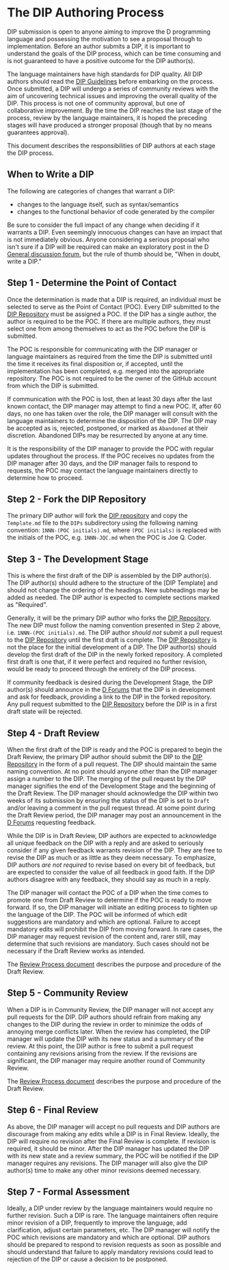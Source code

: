 # The DIP Authoring Process
DIP submission is open to anyone aiming to improve the D programming language and possessing the motivation to see a proposal through to implementation. Before an author submits a DIP, it is important to understand the goals of the DIP process, which can be time consuming and is not guaranteed to have a positive outcome for the DIP author(s).

The language maintainers have high standards for DIP quality. All DIP authors should read the [DIP Guidelines](./guidelines-authors.md) before embarking on the process. Once submitted, a DIP will undergo a series of community reviews with the aim of uncovering technical issues and improving the overall quality of the DIP. This process is not one of community approval, but one of collaborative improvement. By the time the DIP reaches the last stage of the process, review by the language maintainers, it is hoped the preceding stages will have produced a stronger proposal (though that by no means guarantees approval).

This document describes the responsibilities of DIP authors at each stage the DIP process.

## When to Write a DIP

The following are categories of changes that warrant a DIP:

* changes to the language itself, such as syntax/semantics
* changes to the functional behavior of code generated by the compiler

Be sure to consider the full impact of any change when deciding if it warrants a DIP. Even seemingly innocuous changes can have an impact that is not immediately obvious. Anyone considering a serious proposal who isn't sure if a DIP will be required can make an exploratory post in the D [General discussion forum](https://forum.dlang.org/group/general), but the rule of thumb should be, "When in doubt, write a DIP."

## Step 1 - Determine the Point of Contact
Once the determination is made that a DIP is required, an individual must be selected to serve as the Point of Contact (POC). Every DIP submitted to the [DIP Repository] must be assigned a POC. If the DIP has a single author, the author is required to be the POC. If there are multiple authors, they must select one from among themselves to act as the POC before the DIP is submitted.

The POC is responsible for communicating with the DIP manager or language maintainers as required from the time the DIP is submitted until the time it receives its final disposition or, if accepted, until the implementation has been completed, e.g. merged into the appropriate repository. The POC is not required to be the owner of the GitHub account from which the DIP is submitted.

If communication with the POC is lost, then at least 30 days after the last known contact, the DIP manager may attempt to find a new POC. If, after 60 days, no one has taken over the role, the DIP manager will consult with the language maintainers to determine the disposition of the DIP. The DIP may be accepted as is, rejected, postponed, or marked as `Abandoned` at their discretion. Abandoned DIPs may be resurrected by anyone at any time.

It is the responsibility of the DIP manager to provide the POC with regular updates throughout the process. If the POC receives no updates from the DIP manager after 30 days, and the DIP manager fails to respond to requests, the POC may contact the language maintainers directly to determine how to proceed.

## Step 2 - Fork the DIP Repository
The primary DIP author will fork the [DIP repository] and copy the `Template.md` file to the `DIPs` subdirectory using the following naming convention: `1NNN-(POC initials).md`, where `(POC initials)` is replaced with the initials of the POC, e.g. `1NNN-JQC.md` when the POC is Joe Q. Coder.

## Step 3 - The Development Stage
This is where the first draft of the DIP is assembled by the DIP author(s). The DIP author(s) should adhere to the structure of the [DIP Template] and should not change the ordering of the headings. New subheadings may be added as needed. The DIP author is expected to complete sections marked as "Required".

Generally, it will be the primary DIP author who forks the [DIP Repository]. The new DIP must follow the naming convention presented in Step 2 above, i.e. `1NNN-(POC initials).md`. The DIP author _should not_ submit a pull request to the [DIP Repository] until the first draft is complete. The [DIP Repository] is not the place for the initial development of a DIP. The DIP author(s) should develop the first draft of the DIP in the newly forked repository. A completed first draft is one that, if it were perfect and required no further revision, would be ready to proceed through the entirety of the DIP process.

If community feedback is desired during the Development Stage, the DIP author(s) should announce in the [D Forums] that the DIP is in development and ask for feedback, providing a link to the DIP in the forked repository. Any pull request submitted to the [DIP Repository] before the DIP is in a first draft state will be rejected.

## Step 4 - Draft Review
When the first draft of the DIP is ready and the POC is prepared to begin the Draft Review, the primary DIP author should submit the DIP to the [DIP Repository] in the form of a pull request. The DIP should maintain the same naming convention. At no point should anyone other than the DIP manager assign a number to the DIP. The merging of the pull request by the DIP manager signifies the end of the Development Stage and the beginning of the Draft Review. The DIP manager should acknowledge the DIP within two weeks of its submission by ensuring the status of the DIP is set to `Draft` and/or leaving a comment in the pull request thread. At some point during the Draft Review period, the DIP manager may post an announcement in the [D Forums] requesting feedback.

While the DIP is in Draft Review, DIP authors are expected to acknowledge all unique feedback on the DIP with a reply and are asked to seriously consider if any given feedback warrants revision of the DIP. They are free to revise the DIP as much or as little as they deem necessary. To emphasize, DIP authors _are not required_ to revise based on every bit of feedback, but are expected to consider the value of all feedback in good faith. If the DIP authors disagree with any feedback, they should say as much in a reply.

The DIP manager will contact the POC of a DIP when the time comes to promote one from Draft Review to determine if the POC is ready to move forward. If so, the DIP manager will initiate an editing process to tighten up the language of the DIP. The POC will be informed of which edit suggestions are mandatory and which are optional. Failure to accept mandatory edits will prohibit the DIP from moving forward. In rare cases, the DIP manager may request revision of the content and, rarer still, may determine that such revisions are mandatory. Such cases should not be necessary if the Draft Review works as intended.

The [Review Process document](./process-reviews.md#draft-review) describes the purpose and procedure of the Draft Review.

## Step 5 - Community Review
When a DIP is in Community Review, the DIP manager will not accept any pull requests for the DIP. DIP authors should refrain from making any changes to the DIP during the review in order to minimize the odds of annoying merge conflicts later. When the review has completed, the DIP manager will update the DIP with its new status and a summary of the review. At this point, the DIP author is free to submit a pull request containing any revisions arising from the review. If the revisions are significant, the DIP manager may require another round of Community Review.

The [Review Process document](./process-reviews.md#community-review) describes the purpose and procedure of the Draft Review.

## Step 6 - Final Review
As above, the DIP manager will accept no pull requests and DIP authors are discourage from making any edits while a DIP is in Final Review. Ideally, the DIP will require no revision after the Final Review is complete. If revision is required, it should be minor. After the DIP manager has updated the DIP with its new state and a review summary, the POC will be notified if the DIP manager requires any revisions. The DIP manager will also give the DIP author(s) time to make any other minor revisions deemed necessary.

## Step 7 - Formal Assessment
Ideally, a DIP under review by the language maintainers would require no further revision. Such a DIP is rare. The language maintainers often require minor revision of a DIP, frequently to improve the language, add clarification, adjust certain parameters, etc. The DIP manager will notify the POC which revisions are mandatory and which are optional. DIP authors should be prepared to respond to revision requests as soon as possible and should understand that failure to apply mandatory revisions could lead to rejection of the DIP or cause a decision to be postponed.

[DIP Repository]: https://github.com/dlang/DIPs
[D Forums]: https://forum.dlang.org/
